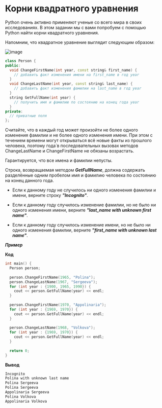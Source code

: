 Корни квадратного уравнения<a name="TOP"></a>
===================

Python очень активно применяют ученые со всего мира в своих исследованиях. В этом задании мы с вами попробуем с помощью Python найти корни квадратного уравнения.

Напомним, что квадратное уравнение выглядит следующим образом:

![image](https://user-images.githubusercontent.com/70436486/140744110-ac24d215-d54d-43a6-84da-74208653bd0d.png)


```C++
class Person {
public:
  void ChangeFirstName(int year, const string& first_name) {
    // добавить факт изменения имени на first_name в год year
  }
  void ChangeLastName(int year, const string& last_name) {
    // добавить факт изменения фамилии на last_name в год year
  }
  string GetFullName(int year) {
    // получить имя и фамилию по состоянию на конец года year
  }
private:
  // приватные поля
};
```
Считайте, что в каждый год может произойти не более одного изменения фамилии и не более одного изменения имени. При этом с течением времени могут открываться всё новые факты из прошлого человека, поэтому года́ в последовательных вызовах методов ChangeLastName и ChangeFirstName не обязаны возрастать.

Гарантируется, что все имена и фамилии непусты.

Строка, возвращаемая методом ***GetFullName***, должна содержать разделённые одним пробелом имя и фамилию человека по состоянию на конец данного года.

   * Если к данному году не случилось ни одного изменения фамилии и имени, верните строку ***"Incognito"***.

   * Если к данному году случилось изменение фамилии, но не было ни одного изменения имени, верните ***"last_name with unknown first name"***.

   * Если к данному году случилось изменение имени, но не было ни одного изменения фамилии, верните ***"first_name with unknown last name"***.

***Пример***

**Код**

```C++
int main() {
  Person person;
  
  person.ChangeFirstName(1965, "Polina");
  person.ChangeLastName(1967, "Sergeeva");
  for (int year : {1900, 1965, 1990}) {
    cout << person.GetFullName(year) << endl;
  }
  
  person.ChangeFirstName(1970, "Appolinaria");
  for (int year : {1969, 1970}) {
    cout << person.GetFullName(year) << endl;
  }
  
  person.ChangeLastName(1968, "Volkova");
  for (int year : {1969, 1970}) {
    cout << person.GetFullName(year) << endl;
  }
  
  return 0;
}
```

**Вывод**
```C++
Incognito
Polina with unknown last name
Polina Sergeeva
Polina Sergeeva
Appolinaria Sergeeva
Polina Volkova
Appolinaria Volkova
```
